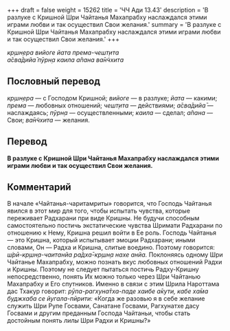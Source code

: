 +++
draft = false
weight = 15262
title = 'ЧЧ Ади 13.43'
description = 'В разлуке с Кришной Шри Чайтанья Махапрабху наслаждался этими играми любви и так осуществил Свои желания.'
summary = 'В разлуке с Кришной Шри Чайтанья Махапрабху наслаждался этими играми любви и так осуществил Свои желания.'
+++

_кр̣шн̣ера вийоге йата према-чешт̣ита  
а̄сва̄дийа̄ пӯрн̣а каила а̄пана ва̄н̃чхита_

## Пословный перевод

_кр̣шн̣ера_ — с Господом Кришной; _вийоге_ — в разлуке; _йата_ — какими; _према_ — любовных отношений; _чешт̣ита_ — действиями; _а̄сва̄дийа̄_ — наслаждаясь; _пӯрн̣а_ — осуществленными; _каила_ — сделал; _а̄пана_ — Свои; _ва̄н̃чхита_ — желания.

## Перевод

**В разлуке с Кришной Шри Чайтанья Махапрабху наслаждался этими играми любви и так осуществил Свои желания.**

## Комментарий

В начале «Чайтанья-чаритамриты» говорится, что Господь Чайтанья явился в этот мир для того, чтобы испытать чувства, которые переживает Радхарани при виде Кришны. Не будучи способным самостоятельно постичь экстатические чувства Шримати Радхарани по отношению к Нему, Кришна решил войти в Ее роль. Господь Чайтанья — это Кришна, который испытывает эмоции Радхарани; иными словами, Он — Радха и Кришна, слитые воедино. Поэтому говорится: _ш́рӣ-кр̣шн̣а-чаитанйа ра̄дха̄-кр̣шн̣а нахе анйа._ Поклоняясь одному Шри Чайтанье Махапрабху, можно познать вкус любовных отношений Радхи и Кришны. Поэтому не следует пытаться постичь Радху-Кришну непосредственно, понять Их можно только через Шри Чайтанью Махапрабху и Его спутников. Именно в связи с этим Шрила Нароттама дас Тхакур говорит: _рӯпа-рагхуна̄тха-паде хаибе а̄кути, кабе ха̄ма буджхаба се йугала-пӣрити:_ «Когда же разовью я в себе желание служить Шри Рупе Госвами, Санатане Госвами, Рагхунатхе дасу Госвами и другим преданным Господа Чайтаньи, чтобы стать достойным понять _лилы_ Шри Радхи и Кришны?»
